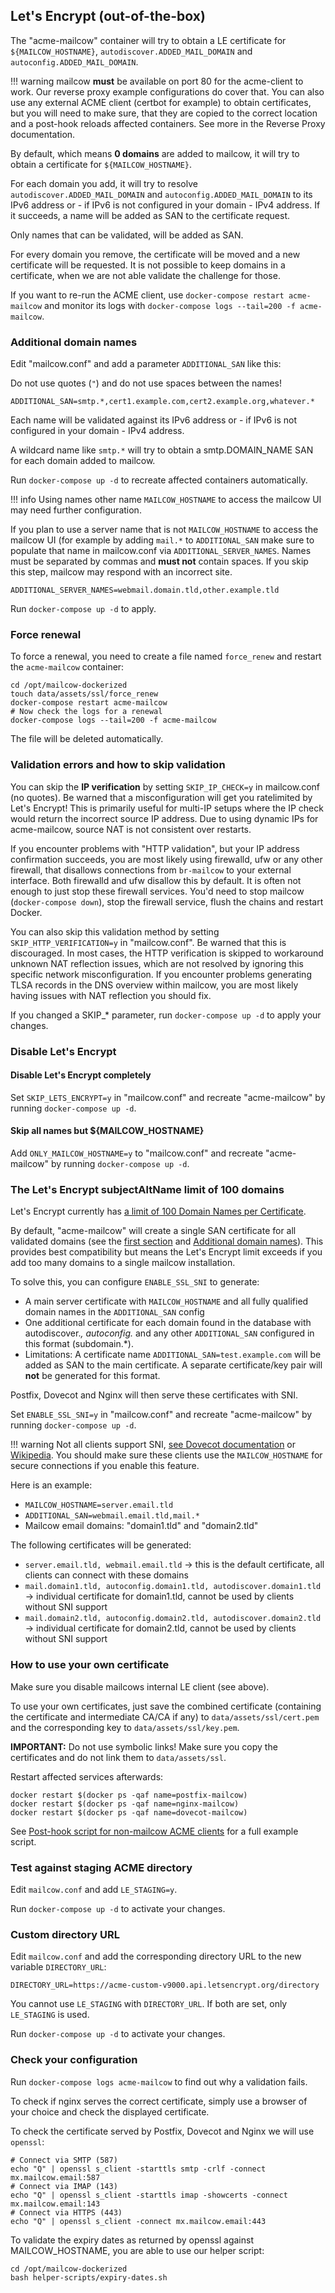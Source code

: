 ## Let's Encrypt (out-of-the-box)

The "acme-mailcow" container will try to obtain a LE certificate for `${MAILCOW_HOSTNAME}`, `autodiscover.ADDED_MAIL_DOMAIN` and `autoconfig.ADDED_MAIL_DOMAIN`.

!!! warning
    mailcow **must** be available on port 80 for the acme-client to work. Our reverse proxy example configurations do cover that. You can also use any external ACME client (certbot for example) to obtain certificates, but you will need to make sure, that they are copied to the correct location and a post-hook reloads affected containers. See more in the Reverse Proxy documentation.

By default, which means **0 domains** are added to mailcow, it will try to obtain a certificate for `${MAILCOW_HOSTNAME}`.

For each domain you add, it will try to resolve `autodiscover.ADDED_MAIL_DOMAIN` and `autoconfig.ADDED_MAIL_DOMAIN` to its IPv6 address or - if IPv6 is not configured in your domain - IPv4 address. If it succeeds, a name will be added as SAN to the certificate request.

Only names that can be validated, will be added as SAN.

For every domain you remove, the certificate will be moved and a new certificate will be requested. It is not possible to keep domains in a certificate, when we are not able validate the challenge for those.

If you want to re-run the ACME client, use `docker-compose restart acme-mailcow` and monitor its logs with `docker-compose logs --tail=200 -f acme-mailcow`.

### Additional domain names

Edit "mailcow.conf" and add a parameter `ADDITIONAL_SAN` like this:

Do not use quotes (`"`) and do not use spaces between the names!

```
ADDITIONAL_SAN=smtp.*,cert1.example.com,cert2.example.org,whatever.*
```

Each name will be validated against its IPv6 address or - if IPv6 is not configured in your domain - IPv4 address.

A wildcard name like `smtp.*` will try to obtain a smtp.DOMAIN_NAME SAN for each domain added to mailcow.

Run `docker-compose up -d` to recreate affected containers automatically.

!!! info
    Using names other name `MAILCOW_HOSTNAME` to access the mailcow UI may need further configuration.

If you plan to use a server name that is not `MAILCOW_HOSTNAME` to access the mailcow UI (for example by adding `mail.*` to `ADDITIONAL_SAN` make sure to populate that name in mailcow.conf via `ADDITIONAL_SERVER_NAMES`. Names must be separated by commas and **must not** contain spaces. If you skip this step, mailcow may respond with an incorrect site.

```
ADDITIONAL_SERVER_NAMES=webmail.domain.tld,other.example.tld
```

Run `docker-compose up -d` to apply.

### Force renewal

To force a renewal, you need to create a file named `force_renew` and restart the `acme-mailcow` container:

```
cd /opt/mailcow-dockerized
touch data/assets/ssl/force_renew
docker-compose restart acme-mailcow
# Now check the logs for a renewal
docker-compose logs --tail=200 -f acme-mailcow
```

The file will be deleted automatically.

### Validation errors and how to skip validation

You can skip the **IP verification** by setting `SKIP_IP_CHECK=y` in mailcow.conf (no quotes). Be warned that a misconfiguration will get you ratelimited by Let's Encrypt! This is primarily useful for multi-IP setups where the IP check would return the incorrect source IP address. Due to using dynamic IPs for acme-mailcow, source NAT is not consistent over restarts.

If you encounter problems with "HTTP validation", but your IP address confirmation succeeds, you are most likely using firewalld, ufw or any other firewall, that disallows connections from `br-mailcow` to your external interface. Both firewalld and ufw disallow this by default. It is often not enough to just stop these firewall services. You'd need to stop mailcow (`docker-compose down`), stop the firewall service, flush the chains and restart Docker.

You can also skip this validation method by setting `SKIP_HTTP_VERIFICATION=y` in "mailcow.conf". Be warned that this is discouraged. In most cases, the HTTP verification is skipped to workaround unknown NAT reflection issues, which are not resolved by ignoring this specific network misconfiguration. If you encounter problems generating TLSA records in the DNS overview within mailcow, you are most likely having issues with NAT reflection you should fix.

If you changed a SKIP_* parameter, run `docker-compose up -d` to apply your changes.

### Disable Let's Encrypt
#### Disable Let's Encrypt completely

Set `SKIP_LETS_ENCRYPT=y` in "mailcow.conf" and recreate "acme-mailcow" by running `docker-compose up -d`.

#### Skip all names but ${MAILCOW_HOSTNAME}

Add `ONLY_MAILCOW_HOSTNAME=y` to "mailcow.conf" and recreate "acme-mailcow" by running `docker-compose up -d`.

### The Let's Encrypt subjectAltName limit of 100 domains

Let's Encrypt currently has [a limit of 100 Domain Names per Certificate](https://letsencrypt.org/docs/rate-limits/).

By default, "acme-mailcow" will create a single SAN certificate for all validated domains
(see the [first section](#lets-encrypt-out-of-the-box) and [Additional domain names](#additional-domain-names)).
This provides best compatibility but means the Let's Encrypt limit exceeds if you add too many domains to a single mailcow installation.

To solve this, you can configure `ENABLE_SSL_SNI` to generate:

- A main server certificate with `MAILCOW_HOSTNAME` and all fully qualified domain names in the `ADDITIONAL_SAN` config
- One additional certificate for each domain found in the database with autodiscover.*, autoconfig.* and any other `ADDITIONAL_SAN` configured in this format (subdomain.*).
- Limitations: A certificate name `ADDITIONAL_SAN=test.example.com` will be added as SAN to the main certificate. A separate certificate/key pair will **not** be generated for this format.

Postfix, Dovecot and Nginx will then serve these certificates with SNI.

Set `ENABLE_SSL_SNI=y` in "mailcow.conf" and recreate "acme-mailcow" by running `docker-compose up -d`.

!!! warning
    Not all clients support SNI, [see Dovecot documentation](https://wiki.dovecot.org/SSL/SNIClientSupport) or [Wikipedia](https://en.wikipedia.org/wiki/Server_Name_Indication#Support).
    You should make sure these clients use the `MAILCOW_HOSTNAME` for secure connections if you enable this feature.

Here is an example:

- `MAILCOW_HOSTNAME=server.email.tld`
- `ADDITIONAL_SAN=webmail.email.tld,mail.*`
- Mailcow email domains: "domain1.tld" and "domain2.tld"

The following certificates will be generated:

- `server.email.tld, webmail.email.tld` -> this is the default certificate, all clients can connect with these domains
- `mail.domain1.tld, autoconfig.domain1.tld, autodiscover.domain1.tld` -> individual certificate for domain1.tld, cannot be used by clients without SNI support
- `mail.domain2.tld, autoconfig.domain2.tld, autodiscover.domain2.tld` -> individual certificate for domain2.tld, cannot be used by clients without SNI support

### How to use your own certificate

Make sure you disable mailcows internal LE client (see above).

To use your own certificates, just save the combined certificate (containing the certificate and intermediate CA/CA if any) to `data/assets/ssl/cert.pem` and the corresponding key to `data/assets/ssl/key.pem`.

**IMPORTANT:** Do not use symbolic links! Make sure you copy the certificates and do not link them to `data/assets/ssl`.

Restart affected services afterwards:

```
docker restart $(docker ps -qaf name=postfix-mailcow)
docker restart $(docker ps -qaf name=nginx-mailcow)
docker restart $(docker ps -qaf name=dovecot-mailcow)
```

See [Post-hook script for non-mailcow ACME clients](../firststeps-rp/#optional-post-hook-script-for-non-mailcow-acme-clients) for a full example script.

### Test against staging ACME directory

Edit `mailcow.conf` and add `LE_STAGING=y`.

Run `docker-compose up -d` to activate your changes.

### Custom directory URL

Edit `mailcow.conf` and add the corresponding directory URL to the new variable `DIRECTORY_URL`:

```
DIRECTORY_URL=https://acme-custom-v9000.api.letsencrypt.org/directory
```

You cannot use `LE_STAGING` with `DIRECTORY_URL`. If both are set, only `LE_STAGING` is used.

Run `docker-compose up -d` to activate your changes.

### Check your configuration

Run `docker-compose logs acme-mailcow` to find out why a validation fails.

To check if nginx serves the correct certificate, simply use a browser of your choice and check the displayed certificate.

To check the certificate served by Postfix, Dovecot and Nginx we will use `openssl`:

```
# Connect via SMTP (587)
echo "Q" | openssl s_client -starttls smtp -crlf -connect mx.mailcow.email:587
# Connect via IMAP (143)
echo "Q" | openssl s_client -starttls imap -showcerts -connect mx.mailcow.email:143
# Connect via HTTPS (443)
echo "Q" | openssl s_client -connect mx.mailcow.email:443
```

To validate the expiry dates as returned by openssl against MAILCOW_HOSTNAME, you are able to use our helper script:

```
cd /opt/mailcow-dockerized
bash helper-scripts/expiry-dates.sh
```
